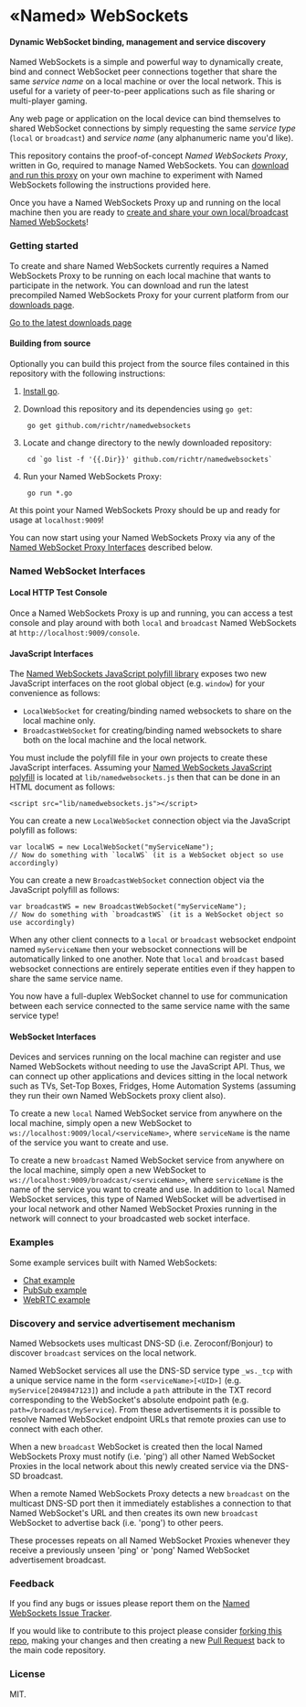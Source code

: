 «Named» WebSockets
===

#### Dynamic WebSocket binding, management and service discovery ####

Named WebSockets is a simple and powerful way to dynamically create, bind and connect WebSocket peer connections together that share the same *service name* on a local machine or over the local network. This is useful for a variety of peer-to-peer applications such as file sharing or multi-player gaming.

Any web page or application on the local device can bind themselves to shared WebSocket connections by simply requesting the same *service type* (`local` or `broadcast`) and *service name* (any alphanumeric name you'd like).

This repository contains the proof-of-concept _Named WebSockets Proxy_, written in Go, required to manage Named WebSockets. You can [download and run this proxy](#getting-started) on your own machine to experiment with Named WebSockets following the instructions provided here.

Once you have a Named WebSockets Proxy up and running on the local machine then you are ready to [create and share your own local/broadcast Named WebSockets](#named-websocket-interfaces)!

### Getting started

To create and share Named WebSockets currently requires a Named WebSockets Proxy to be running on each local machine that wants to participate in the network. You can download and run the latest precompiled Named WebSockets Proxy for your current platform from our [downloads page](https://github.com/richtr/namedwebsockets/releases).

[Go to the latest downloads page](https://github.com/richtr/namedwebsockets/releases)

#### Building from source

Optionally you can build this project from the source files contained in this repository with the following instructions:

1. [Install go](http://golang.org/doc/install).

2. Download this repository and its dependencies using `go get`:

        go get github.com/richtr/namedwebsockets

3. Locate and change directory to the newly downloaded repository:

        cd `go list -f '{{.Dir}}' github.com/richtr/namedwebsockets`

4. Run your Named WebSockets Proxy:

        go run *.go

At this point your Named WebSockets Proxy should be up and ready for usage at `localhost:9009`!

You can now start using your Named WebSockets Proxy via any of the [Named WebSocket Proxy Interfaces](#named-websocket-interfaces) described below.

### Named WebSocket Interfaces

#### Local HTTP Test Console

Once a Named WebSockets Proxy is up and running, you can access a test console and play around with both `local` and `broadcast` Named WebSockets at `http://localhost:9009/console`.

#### JavaScript Interfaces

The [Named WebSockets JavaScript polyfill library](https://github.com/richtr/namedwebsockets/blob/master/lib/namedwebsockets.js) exposes two new JavaScript interfaces on the root global object (e.g. `window`) for your convenience as follows:

* `LocalWebSocket` for creating/binding named websockets to share on the local machine only.
* `BroadcastWebSocket` for creating/binding named websockets to share both on the local machine and the local network.

You must include the polyfill file in your own projects to create these JavaScript interfaces. Assuming your [Named WebSockets JavaScript polyfill](https://github.com/richtr/namedwebsockets/blob/master/lib/namedwebsockets.js) is located at `lib/namedwebsockets.js` then that can be done in an HTML document as follows:

    <script src="lib/namedwebsockets.js"></script>

You can create a new `LocalWebSocket` connection object via the JavaScript polyfill as follows:

    var localWS = new LocalWebSocket("myServiceName");
    // Now do something with `localWS` (it is a WebSocket object so use accordingly)

You can create a new `BroadcastWebSocket` connection object via the JavaScript polyfill as follows:

    var broadcastWS = new BroadcastWebSocket("myServiceName");
    // Now do something with `broadcastWS` (it is a WebSocket object so use accordingly)

When any other client connects to a `local` or `broadcast` websocket endpoint named `myServiceName` then your websocket connections will be automatically linked to one another. Note that `local` and `broadcast` based websocket connections are entirely seperate entities even if they happen to share the same service name.

You now have a full-duplex WebSocket channel to use for communication between each service connected to the same service name with the same service type!

#### WebSocket Interfaces

Devices and services running on the local machine can register and use Named WebSockets without needing to use the JavaScript API. Thus, we can connect up other applications and devices sitting in the local network such as TVs, Set-Top Boxes, Fridges, Home Automation Systems (assuming they run their own Named WebSockets proxy client also).

To create a new `local` Named WebSocket service from anywhere on the local machine, simply open a new WebSocket to `ws://localhost:9009/local/<serviceName>`, where `serviceName` is the name of the service you want to create and use.

To create a new `broadcast` Named WebSocket service from anywhere on the local machine, simply open a new WebSocket to `ws://localhost:9009/broadcast/<serviceName>`, where `serviceName` is the name of the service you want to create and use. In addition to `local` Named WebSocket services, this type of Named WebSocket will be advertised in your local network and other Named WebSocket Proxies running in the network will connect to your broadcasted web socket interface.

### Examples

Some example services built with Named WebSockets:

* [Chat example](https://github.com/richtr/namedwebsockets/tree/master/examples/chat)
* [PubSub example](https://github.com/richtr/namedwebsockets/tree/master/examples/pubsub)
* [WebRTC example](https://github.com/richtr/namedwebsockets/tree/master/examples/webrtc)

### Discovery and service advertisement mechanism

Named Websockets uses multicast DNS-SD (i.e. Zeroconf/Bonjour) to discover `broadcast` services on the local network.

Named WebSocket services all use the DNS-SD service type `_ws._tcp` with a unique service name in the form `<serviceName>[<UID>]` (e.g. `myService[2049847123]`) and include a `path` attribute in the TXT record corresponding to the WebSocket's absolute endpoint path (e.g. `path=/broadcast/myService`). From these advertisements it is possible to resolve Named WebSocket endpoint URLs that remote proxies can use to connect with each other.

When a new `broadcast` WebSocket is created then the local Named WebSockets Proxy must notify (i.e. 'ping') all other Named WebSocket Proxies in the local network about this newly created service via the DNS-SD broadcast.

When a remote Named WebSockets Proxy detects a new `broadcast` on the multicast DNS-SD port then it immediately establishes a connection to that Named WebSocket's URL and then creates its own new `broadcast` WebSocket to advertise back (i.e. 'pong') to other peers.

These processes repeats on all Named WebSocket Proxies whenever they receive a previously unseen 'ping' or 'pong' Named WebSocket advertisement broadcast.

### Feedback

If you find any bugs or issues please report them on the [Named WebSockets Issue Tracker](https://github.com/richtr/namedwebsockets/issues).

If you would like to contribute to this project please consider [forking this repo](https://github.com/richtr/namedwebsockets/fork), making your changes and then creating a new [Pull Request](https://github.com/richtr/namedwebsockets/pulls) back to the main code repository.

### License

MIT.
